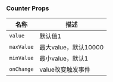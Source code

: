 ### Counter Props

| 名称                  | 描述                         |
|----------------------|------------------------------|
|`value`           |  默认值1  |
|`maxValue`           |  最大value，默认10000  |
|`minValue`         | 最小value，默认1 | 
|`onChange`         | value改变触发事件| 
